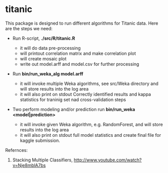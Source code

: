 titanic
=======

This package is designed to run different algorithms for Titanic data. Here are
the steps we need:

- Run R-script, **./src/R/titanic.R**

   - it will do data pre-processing
   - will printout correlation matrix and make correlation plot
   - will create mosaic plot
   - write out model.arff and model.csv for further processing

- Run **bin/run_weka_alg model.arff**

   - it will invoke multiple Weka algorithms, see src/Weka directory and
     will store results into the log area
   - it will also print on stdout Correctly identified results and kappa
     statistics for traninig set nad cross-validation steps

- Two perform modeling and/or prediction run **bin/run_weka <model|prediction>**

   - it will invoke given Weka algorithm, e.g. RandomForest, and
     will store results into the log area
   - it will also print on stdout full model statistics and create final file
     for kaggle submission.

Refernces:
1) Stacking Multiple Classifiers, http://www.youtube.com/watch?v=Nje8mblA7bs
